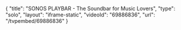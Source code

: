 {
    "title": "SONOS PLAYBAR - The Soundbar for Music Lovers",
    "type": "solo",
    "layout": "iframe-static",
    "videoId": "69886836",
    "url": "\/tvpembed\/69886836"
}